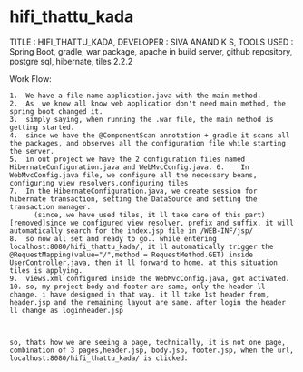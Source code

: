 # hifi_thattu_kada
TITLE		: HIFI_THATTU_KADA, 
DEVELOPER	: SIVA ANAND K S, 
TOOLS USED	: Spring Boot, gradle, war package, apache in build server, github repository, postgre sql, hibernate, tiles 2.2.2

Work Flow:

	1. 	We have a file name application.java with the main method. 
	2. 	As 	we know all know web application don't need main method, the spring boot changed it.
	3.	simply saying, when running the .war file, the main method is getting started.
	4. 	since we have the @ComponentScan annotation + gradle it scans all the packages, and observes all the configuration file while starting the server.
	5.	in out project we have the 2 configuration files named HibernateConfiguration.java and WebMvcConfig.java. 6. 	In WebMvcConfig.java file, we configure all the necessary beans, configuring view resolvers,configuring tiles 
	7. 	In the HibernateConfiguration.java, we create session for hibernate transaction, setting the DataSource and setting the transaction manager.   
	      (since, we have used tiles, it ll take care of this part)[removed]since we configured view resolver, prefix and suffix, it will automatically search for the index.jsp file in /WEB-INF/jsp/
	8. 	so now all set and ready to go.. while entering localhost:8080/hifi_thattu_kada/, it ll automatically trigger the @RequestMapping(value="/",method = RequestMethod.GET) inside UserController.java, then it ll forward to home. at this situation tiles is applying.
	9.	views.xml configured inside the WebMvcConfig.java, got activated. 
	10.	so, my project body and footer are same, only the header ll change. i have designed in that way. it ll take 1st header from, header.jsp and the remaining layout are same. after login the header ll change as loginheader.jsp



 	so, thats how we are seeing a page, technically, it is not one page, combination of 3 pages,header.jsp, body.jsp, footer.jsp, when the url, localhost:8080/hifi_thattu_kada/ is clicked.

